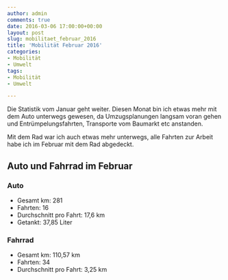 ```yaml
---
author: admin
comments: true
date: 2016-03-06 17:00:00+00:00
layout: post
slug: mobilitaet_februar_2016
title: 'Mobilität Februar 2016'
categories:
- Mobilität
- Umwelt
tags:
- Mobilität
- Umwelt

---
```


Die Statistik vom Januar geht weiter. Diesen Monat bin ich etwas mehr mit dem Auto unterwegs gewesen, da Umzugsplanungen langsam voran gehen und Entrümpelungsfahrten, Transporte vom Baumarkt etc anstanden.

Mit dem Rad war ich auch etwas mehr unterwegs, alle Fahrten zur Arbeit habe ich im Februar mit dem Rad abgedeckt.

## Auto und Fahrrad im Februar

### Auto

- Gesamt km: 281
- Fahrten: 16
- Durchschnitt pro Fahrt: 17,6 km
- Getankt: 37,85 Liter

### Fahrrad

- Gesamt km: 110,57 km
- Fahrten: 34
- Durchschnitt pro Fahrt: 3,25 km